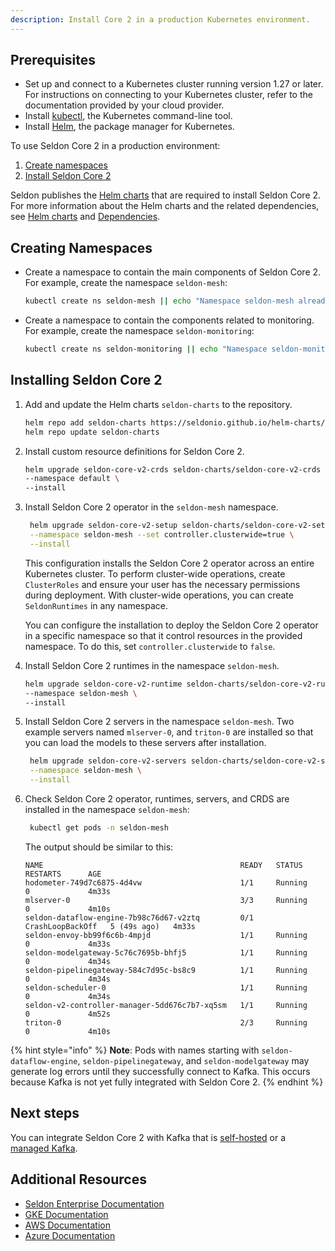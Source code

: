 ```yaml
---
description: Install Core 2 in a production Kubernetes environment.
---
```


## Prerequisites

* Set up and connect to a Kubernetes cluster running version 1.27 or later. For instructions on connecting to your Kubernetes cluster, refer to the documentation provided by your cloud provider.
* Install [kubectl](https://kubernetes.io/docs/tasks/tools/#kubectl), the Kubernetes command-line tool.
* Install [Helm](https://helm.sh/docs/intro/install/), the package manager for Kubernetes.
  

To use Seldon Core 2 in a production environment:
1. [Create namespaces](seldon-core-2.md#creating-namespaces)
2. [Install Seldon Core 2](seldon-core-2.md#installing-seldon-core-2)

Seldon publishes the [Helm charts](https://github.com/SeldonIO/helm-charts) that are required to install Seldon Core 2. For more information about the Helm charts and the related dependencies, see [Helm charts](/docs-gb/installation/README.md#helm-charts) and [Dependencies](/docs-gb/installation/README.md#seldon-core-2-dependencies).

## Creating Namespaces

*   Create a namespace to contain the main components of Seldon Core 2. For example, create the namespace `seldon-mesh`:

    ```bash
    kubectl create ns seldon-mesh || echo "Namespace seldon-mesh already exists"
    ```
*   Create a namespace to contain the components related to monitoring. For example, create the namespace `seldon-monitoring`:

    ```bash
    kubectl create ns seldon-monitoring || echo "Namespace seldon-monitoring already exists"
    ```

## Installing Seldon Core 2

1.  Add and update the Helm charts `seldon-charts` to the repository.

    ```bash
    helm repo add seldon-charts https://seldonio.github.io/helm-charts/
    helm repo update seldon-charts
    ```
2.  Install custom resource definitions for Seldon Core 2.

    ```bash
    helm upgrade seldon-core-v2-crds seldon-charts/seldon-core-v2-crds \
    --namespace default \
    --install 
    ```
3.  Install Seldon Core 2 operator in the `seldon-mesh` namespace.

    ```bash
     helm upgrade seldon-core-v2-setup seldon-charts/seldon-core-v2-setup \
     --namespace seldon-mesh --set controller.clusterwide=true \
     --install
    ```
    This configuration installs the Seldon Core 2 operator across an entire Kubernetes cluster. To perform cluster-wide operations, create `ClusterRoles` and ensure your user has the necessary permissions during deployment. With cluster-wide operations, you can create `SeldonRuntimes` in any namespace.

    You can configure the installation to deploy the Seldon Core 2 operator in a specific namespace so that it control resources in the provided namespace. To do this, set `controller.clusterwide` to `false`.    
4.  Install Seldon Core 2 runtimes in the namespace `seldon-mesh`.

    ```bash
    helm upgrade seldon-core-v2-runtime seldon-charts/seldon-core-v2-runtime \
    --namespace seldon-mesh \
    --install
    ```
5. Install Seldon Core 2 servers in the namespace `seldon-mesh`. Two example servers named `mlserver-0`, and `triton-0` are installed so that you can load the models to these servers after installation.

    ```bash
     helm upgrade seldon-core-v2-servers seldon-charts/seldon-core-v2-servers \
     --namespace seldon-mesh \
     --install
    ```
6. Check Seldon Core 2 operator, runtimes, servers, and CRDS are installed in the namespace `seldon-mesh`:
    ```bash
     kubectl get pods -n seldon-mesh
    ```
    The output should be similar to this:
    ```
    NAME                                            READY   STATUS             RESTARTS      AGE
    hodometer-749d7c6875-4d4vw                      1/1     Running            0             4m33s
    mlserver-0                                      3/3     Running            0             4m10s
    seldon-dataflow-engine-7b98c76d67-v2ztq         0/1     CrashLoopBackOff   5 (49s ago)   4m33s
    seldon-envoy-bb99f6c6b-4mpjd                    1/1     Running            0             4m33s
    seldon-modelgateway-5c76c7695b-bhfj5            1/1     Running            0             4m34s
    seldon-pipelinegateway-584c7d95c-bs8c9          1/1     Running            0             4m34s
    seldon-scheduler-0                              1/1     Running            0             4m34s
    seldon-v2-controller-manager-5dd676c7b7-xq5sm   1/1     Running            0             4m52s
    triton-0                                        2/3     Running            0             4m10s
    ```
{% hint style="info" %}
**Note**: Pods with names starting with `seldon-dataflow-engine`, `seldon-pipelinegateway`, and `seldon-modelgateway` may generate log errors until they successfully connect to Kafka. This occurs because Kafka is not yet fully integrated with Seldon Core 2.
{% endhint %}

## Next steps
You can integrate Seldon Core 2 with Kafka that is [self-hosted](/docs-gb/installation/learning-environment/self-hosted-kafka.md) or a [managed Kafka](/docs-gb/installation/production-environment/managed-kafka.md).

## Additional Resources

* [Seldon Enterprise Documentation](https://docs.seldon.ai/seldon-enterprise-platform)
* [GKE Documentation](https://cloud.google.com/kubernetes-engine/docs)
* [AWS Documentation](https://docs.aws.amazon.com)
* [Azure Documentation](https://learn.microsoft.com/en-us/azure)
